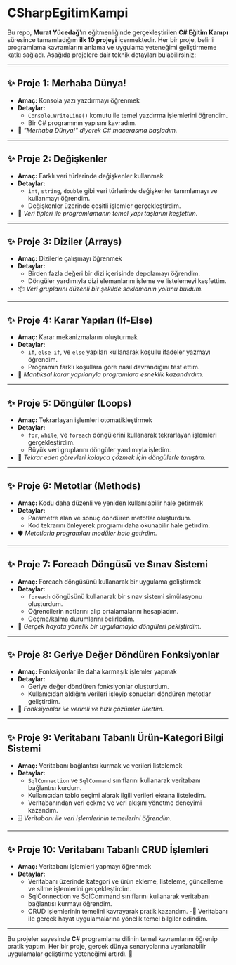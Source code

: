 # CSharpEgitimKampi

Bu repo, **Murat Yücedağ**'ın eğitmenliğinde gerçekleştirilen **C# Eğitim Kampı** süresince tamamladığım **ilk 10 projeyi** içermektedir. Her bir proje, belirli programlama kavramlarını anlama ve uygulama yeteneğimi geliştirmeme katkı sağladı. Aşağıda projelere dair teknik detayları bulabilirsiniz:

---

## ✨ Proje 1: Merhaba Dünya!
- **Amaç:** Konsola yazı yazdırmayı öğrenmek
- **Detaylar:** 
  - `Console.WriteLine()` komutu ile temel yazdırma işlemlerini öğrendim.
  - Bir C# programının yapısını kavradım.
- 🌟 *"Merhaba Dünya!" diyerek C# macerasına başladım.*

---

## ✨ Proje 2: Değişkenler
- **Amaç:** Farklı veri türlerinde değişkenler kullanmak
- **Detaylar:**
  - `int`, `string`, `double` gibi veri türlerinde değişkenler tanımlamayı ve kullanmayı öğrendim.
  - Değişkenler üzerinde çeşitli işlemler gerçekleştirdim.
- 🔧 *Veri tipleri ile programlamanın temel yapı taşlarını keşfettim.*

---

## ✨ Proje 3: Diziler (Arrays)
- **Amaç:** Dizilerle çalışmayı öğrenmek
- **Detaylar:**
  - Birden fazla değeri bir dizi içerisinde depolamayı öğrendim.
  - Döngüler yardımıyla dizi elemanlarını işleme ve listelemeyi keşfettim.
- 📦 *Veri gruplarını düzenli bir şekilde saklamanın yolunu buldum.*

---

## ✨ Proje 4: Karar Yapıları (If-Else)
- **Amaç:** Karar mekanizmalarını oluşturmak
- **Detaylar:**
  - `if`, `else if`, ve `else` yapıları kullanarak koşullu ifadeler yazmayı öğrendim.
  - Programın farklı koşullara göre nasıl davrandığını test ettim.
- 🧭 *Mantıksal karar yapılarıyla programlara esneklik kazandırdım.*

---

## ✨ Proje 5: Döngüler (Loops)
- **Amaç:** Tekrarlayan işlemleri otomatikleştirmek
- **Detaylar:**
  - `for`, `while`, ve `foreach` döngülerini kullanarak tekrarlayan işlemleri gerçekleştirdim.
  - Büyük veri gruplarını döngüler yardımıyla işledim.
- 🔁 *Tekrar eden görevleri kolayca çözmek için döngülerle tanıştım.*

---

## ✨ Proje 6: Metotlar (Methods)
- **Amaç:** Kodu daha düzenli ve yeniden kullanılabilir hale getirmek
- **Detaylar:**
  - Parametre alan ve sonuç döndüren metotlar oluşturdum.
  - Kod tekrarını önleyerek programı daha okunabilir hale getirdim.
- 🛡️ *Metotlarla programları modüler hale getirdim.*

---

## ✨ Proje 7: Foreach Döngüsü ve Sınav Sistemi
- **Amaç:** Foreach döngüsünü kullanarak bir uygulama geliştirmek
- **Detaylar:**
  - `foreach` döngüsünü kullanarak bir sınav sistemi simülasyonu oluşturdum.
  - Öğrencilerin notlarını alıp ortalamalarını hesapladım.
  - Geçme/kalma durumlarını belirledim.
- 📝 *Gerçek hayata yönelik bir uygulamayla döngüleri pekiştirdim.*

---

## ✨ Proje 8: Geriye Değer Döndüren Fonksiyonlar
- **Amaç:** Fonksiyonlar ile daha karmaşık işlemler yapmak
- **Detaylar:**
  - Geriye değer döndüren fonksiyonlar oluşturdum.
  - Kullanıcıdan aldığım verileri işleyip sonuçları döndüren metotlar geliştirdim.
- 🔄 *Fonksiyonlar ile verimli ve hızlı çözümler ürettim.*

---

## ✨ Proje 9: Veritabanı Tabanlı Ürün-Kategori Bilgi Sistemi
- **Amaç:** Veritabanı bağlantısı kurmak ve verileri listelemek
- **Detaylar:**
  - `SqlConnection` ve `SqlCommand` sınıflarını kullanarak veritabanı bağlantısı kurdum.
  - Kullanıcıdan tablo seçimi alarak ilgili verileri ekrana listeledim.
  - Veritabanından veri çekme ve veri akışını yönetme deneyimi kazandım.
- 🗄️ *Veritabanı ile veri işlemlerinin temellerini öğrendim.*

---

## ✨ Proje 10: Veritabanı Tabanlı CRUD İşlemleri
- **Amaç:** Veritabanı işlemleri yapmayı öğrenmek
- **Detaylar:**
  - Veritabanı üzerinde kategori ve ürün ekleme, listeleme, güncelleme ve silme işlemlerini gerçekleştirdim.
  - SqlConnection ve SqlCommand sınıflarını kullanarak veritabanı bağlantısı kurmayı öğrendim.
  - CRUD işlemlerinin temelini kavrayarak pratik kazandım.
-💾 Veritabanı ile gerçek hayat uygulamalarına yönelik temel bilgiler edindim.

---

Bu projeler sayesinde **C#** programlama dilinin temel kavramlarını öğrenip pratik yaptım. Her bir proje, gerçek dünya senaryolarına uyarlanabilir uygulamalar geliştirme yeteneğimi artırdı. 🚀

